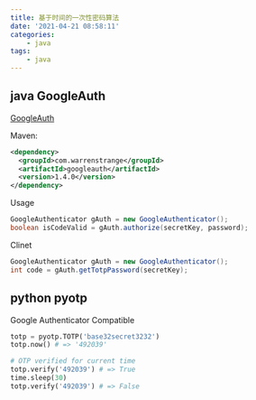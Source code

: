 ```yaml
---
title: 基于时间的一次性密码算法
date: '2021-04-21 08:58:11'
categories:
    - java
tags:
    - java
---
```


## java GoogleAuth

[GoogleAuth](https://github.com/wstrange/GoogleAuth)

Maven:

```xml
<dependency>
  <groupId>com.warrenstrange</groupId>
  <artifactId>googleauth</artifactId>
  <version>1.4.0</version>
</dependency>
```

Usage

```java
GoogleAuthenticator gAuth = new GoogleAuthenticator();
boolean isCodeValid = gAuth.authorize(secretKey, password);
```

Clinet

```java
GoogleAuthenticator gAuth = new GoogleAuthenticator();
int code = gAuth.getTotpPassword(secretKey);
```

## python pyotp

Google Authenticator Compatible

```python
totp = pyotp.TOTP('base32secret3232')
totp.now() # => '492039'

# OTP verified for current time
totp.verify('492039') # => True
time.sleep(30)
totp.verify('492039') # => False
```
